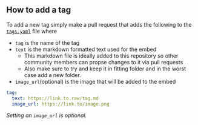 ## How to add a tag

To add a new tag simply make a pull request that adds the following to the [`tags.yaml`](https://github.com/wabbajack-tools/discord_bot_tags/blob/main/tags.yaml) file where 

- `tag` is the name of the tag
- `text` is the markdown formatted text used for the embed
  - This markdown file is ideally added to this repository so other community members can propse changes to it via pull requests
  - Also make sure to try and keep it in fitting folder and in the worst case add a new folder.
- `image_url`(optional) is the image that will be added to the embed

```yaml
tag: 
  text: https://link.to.raw/tag.md
  image_url: https://link.to/image.png
```
*Setting an `image_url` is optional.*
